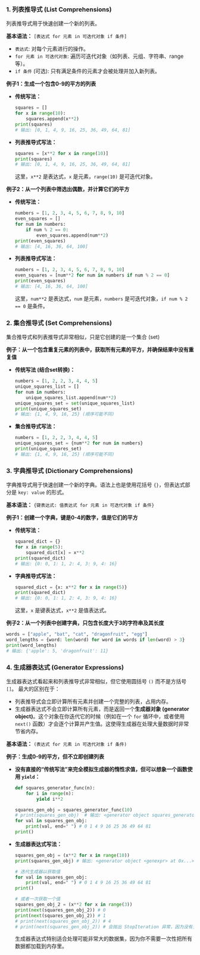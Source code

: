 ### 1. 列表推导式 (List Comprehensions)

列表推导式用于快速创建一个新的列表。

**基本语法：** `[表达式 for 元素 in 可迭代对象 if 条件]`

- `表达式`: 对每个元素进行的操作。
- `for 元素 in 可迭代对象`: 遍历可迭代对象（如列表、元组、字符串、range等）。
- `if 条件` (可选): 只有满足条件的元素才会被处理并加入新列表。

**例子1：生成一个包含0-9的平方的列表**

- **传统写法：**

  ```python
  squares = []
  for x in range(10):
      squares.append(x**2)
  print(squares)
  # 输出: [0, 1, 4, 9, 16, 25, 36, 49, 64, 81]
  ```

- **列表推导式写法：**

  ```python
  squares = [x**2 for x in range(10)]
  print(squares)
  # 输出: [0, 1, 4, 9, 16, 25, 36, 49, 64, 81]
  ```

  这里，`x**2` 是表达式，`x` 是元素，`range(10)` 是可迭代对象。

**例子2：从一个列表中筛选出偶数，并计算它们的平方**

- **传统写法：**

  ```python
  numbers = [1, 2, 3, 4, 5, 6, 7, 8, 9, 10]
  even_squares = []
  for num in numbers:
      if num % 2 == 0:
          even_squares.append(num**2)
  print(even_squares)
  # 输出: [4, 16, 36, 64, 100]
  ```

- **列表推导式写法：**

  ```python
  numbers = [1, 2, 3, 4, 5, 6, 7, 8, 9, 10]
  even_squares = [num**2 for num in numbers if num % 2 == 0]
  print(even_squares)
  # 输出: [4, 16, 36, 64, 100]
  ```

  这里，`num**2` 是表达式，`num` 是元素，`numbers` 是可迭代对象，`if num % 2 == 0` 是条件。

### 2. 集合推导式 (Set Comprehensions)

集合推导式和列表推导式非常相似，只是它创建的是一个集合 (set)

**例子：从一个包含重复元素的列表中，获取所有元素的平方，并确保结果中没有重复值**

- **传统写法 (结合set转换)：**

  ```python
  numbers = [1, 2, 2, 3, 4, 4, 5]
  unique_squares_list = []
  for num in numbers:
      unique_squares_list.append(num**2)
  unique_squares_set = set(unique_squares_list)
  print(unique_squares_set)
  # 输出: {1, 4, 9, 16, 25} (顺序可能不同)
  ```

- **集合推导式写法：**

  ```python
  numbers = [1, 2, 2, 3, 4, 4, 5]
  unique_squares_set = {num**2 for num in numbers}
  print(unique_squares_set)
  # 输出: {1, 4, 9, 16, 25} (顺序可能不同)
  ```

### 3. 字典推导式 (Dictionary Comprehensions)

字典推导式用于快速创建一个新的字典。语法上也是使用花括号 `{}`，但表达式部分是 `key: value` 的形式。

**基本语法：** `{键表达式: 值表达式 for 元素 in 可迭代对象 if 条件}`

**例子1：创建一个字典，键是0-4的数字，值是它们的平方**

- **传统写法：**

  ```python
  squared_dict = {}
  for x in range(5):
      squared_dict[x] = x**2
  print(squared_dict)
  # 输出: {0: 0, 1: 1, 2: 4, 3: 9, 4: 16}
  ```

- **字典推导式写法：**

  ```python
  squared_dict = {x: x**2 for x in range(5)}
  print(squared_dict)
  # 输出: {0: 0, 1: 1, 2: 4, 3: 9, 4: 16}
  ```

  这里，`x` 是键表达式，`x**2` 是值表达式。

**例子2：从一个列表中创建字典，只包含长度大于3的字符串及其长度**

```python
words = ["apple", "bat", "cat", "dragonfruit", "egg"]
word_lengths = {word: len(word) for word in words if len(word) > 3}
print(word_lengths)
# 输出: {'apple': 5, 'dragonfruit': 11}
```

### 4. 生成器表达式 (Generator Expressions)

生成器表达式看起来和列表推导式非常相似，但它使用圆括号 `()` 而不是方括号 `[]`。
最大的区别在于：

- 列表推导式会立即计算所有元素并创建一个完整的列表，占用内存。
- 生成器表达式不会立即计算所有元素，而是返回一个**生成器对象 (generator object)**。这个对象在你迭代它的时候（例如在一个 `for` 循环中，或者使用 `next()` 函数）才会逐个计算并产生值。这使得生成器在处理大量数据时非常节省内存。

**基本语法：** `(表达式 for 元素 in 可迭代对象 if 条件)`

**例子：生成0-9的平方，但不立即创建列表**

- **没有直接的“传统写法”来完全模拟生成器的惰性求值，但可以想象一个函数使用 `yield`：**

  ```python
  def squares_generator_func(n):
      for i in range(n):
          yield i**2
  
  squares_gen_obj = squares_generator_func(10)
  # print(squares_gen_obj)  # 输出: <generator object squares_generator_func at 0x...>
  for val in squares_gen_obj:
      print(val, end=" ") # 0 1 4 9 16 25 36 49 64 81
  print()
  ```

- **生成器表达式写法：**

  ```python
  squares_gen_obj = (x**2 for x in range(10))
  print(squares_gen_obj) # 输出: <generator object <genexpr> at 0x...>
  
  # 迭代生成器以获取值
  for val in squares_gen_obj:
      print(val, end=" ") # 0 1 4 9 16 25 36 49 64 81
  print()
  
  # 或者一次获取一个值
  squares_gen_obj_2 = (x**2 for x in range(3))
  print(next(squares_gen_obj_2)) # 0
  print(next(squares_gen_obj_2)) # 1
  # print(next(squares_gen_obj_2)) # 4
  # print(next(squares_gen_obj_2)) # 会抛出 StopIteration 异常，因为没有更多元素了
  ```

  生成器表达式特别适合处理可能非常大的数据集，因为你不需要一次性把所有数据都加载到内存里。